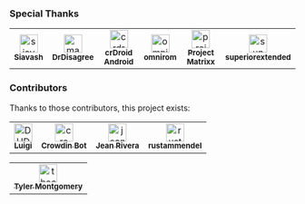 ### Special Thanks

<!-- readme: siavash79,Mahmud0808,crdroidandroid,omnirom,ProjectMatrixx,SuperiorExtended -start -->
<table>
	<tbody>
		<tr>
            <td align="center">
                <a href="https://github.com/siavash79">
                    <img src="https://avatars.githubusercontent.com/u/25217714?v=4" width="32;" alt="siavash79"/>
                    <br />
                    <sub><b>Siavash</b></sub>
                </a>
            </td>
            <td align="center">
                <a href="https://github.com/mahmud0808">
                    <img src="https://avatars.githubusercontent.com/u/29881338?v=4" width="32;" alt="mahmud0808"/>
                    <br />
                    <sub><b>DrDisagree</b></sub>
                </a>
            </td>
            <td align="center">
                <a href="https://github.com/crdroidandroid">
                    <img src="https://avatars.githubusercontent.com/u/9610671?v=4" width="32;" alt="crdroidandroid"/>
                    <br />
                    <sub><b>crDroid Android</b></sub>
                </a>
            </td>
            <td align="center">
                <a href="https://github.com/omnirom">
                    <img src="https://avatars.githubusercontent.com/u/5341305?v=4" width="32;" alt="omnirom"/>
                    <br />
                    <sub><b>omnirom</b></sub>
                </a>
            </td>
            <td align="center">
                <a href="https://github.com/projectmatrixx">
                    <img src="https://avatars.githubusercontent.com/u/144055806?v=4" width="32;" alt="projectmatrixx"/>
                    <br />
                    <sub><b>Project Matrixx</b></sub>
                </a>
            </td>
            <td align="center">
                <a href="https://github.com/superiorextended">
                    <img src="https://avatars.githubusercontent.com/u/135814464?v=4" width="32;" alt="superiorextended"/>
                    <br />
                    <sub><b>superiorextended</b></sub>
                </a>
            </td>
		</tr>
	<tbody>
</table>
<!-- readme: siavash79,Mahmud0808,crdroidandroid,omnirom,ProjectMatrixx,SuperiorExtended -end -->

### Contributors

Thanks to those contributors, this project exists:

<!-- readme: contributors -start -->
<table>
	<tbody>
		<tr>
            <td align="center">
                <a href="https://github.com/DHD2280">
                    <img src="https://avatars.githubusercontent.com/u/5488701?v=4" width="32;" alt="DHD2280"/>
                    <br />
                    <sub><b>Luigi</b></sub>
                </a>
            </td>
            <td align="center">
                <a href="https://github.com/crowdin-bot">
                    <img src="https://avatars.githubusercontent.com/u/58779643?v=4" width="32;" alt="crowdin-bot"/>
                    <br />
                    <sub><b>Crowdin Bot</b></sub>
                </a>
            </td>
            <td align="center">
                <a href="https://github.com/jeanrivera">
                    <img src="https://avatars.githubusercontent.com/u/24832354?v=4" width="32;" alt="jeanrivera"/>
                    <br />
                    <sub><b>Jean Rivera</b></sub>
                </a>
            </td>
            <td align="center">
                <a href="https://github.com/rustammendel">
                    <img src="https://avatars.githubusercontent.com/u/30227161?v=4" width="32;" alt="rustammendel"/>
                    <br />
                    <sub><b>rustammendel</b></sub>
                </a>
            </td>
		</tr>
	<tbody>
</table>
<!-- readme: contributors -end -->

<!-- readme: thecubed -start -->
<table>
	<tbody>
		<tr>
            <td align="center">
                <a href="https://github.com/thecubed">
                    <img src="https://avatars.githubusercontent.com/u/846632?v=4" width="32;" alt="thecubed"/>
                    <br />
                    <sub><b>Tyler Montgomery</b></sub>
                </a>
            </td>
		</tr>
	<tbody>
</table>
<!-- readme: thecubed -end -->